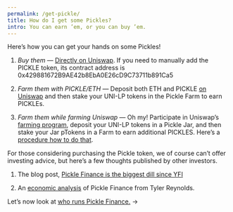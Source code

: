```yaml
---
permalink: /get-pickle/
title: How do I get some Pickles?
intro: You can earn ’em, or you can buy ’em.
---
```


Here’s how you can get your hands on some Pickles!

1. *Buy them* — [Directly on Uniswap](https://uniswap.info/pair/0xdc98556Ce24f007A5eF6dC1CE96322d65832A819). If you need to manually add the PICKLE token, its contract address is 0x429881672B9AE42b8EbA0E26cD9C73711b891Ca5

2. *Farm them with PICKLE/ETH* — Deposit both ETH and PICKLE [on Uniswap](https://uniswap.info/pair/0xdc98556Ce24f007A5eF6dC1CE96322d65832A819) and then stake your UNI-LP tokens in the Pickle Farm to earn PICKLEs.

3. *Farm them while farming Uniswap* — Oh my! Participate in Uniswap’s [farming program](https://app.uniswap.org/#/uni), deposit your UNI-LP tokens in a Pickle Jar, and then stake your Jar pTokens in a Farm to earn additional PICKLES. Here’s a [procedure how to do that](/uniswap-pickle/).

For those considering purchasing the Pickle token, we of course can’t offer investing advice, but here’s a few thoughts published by other investors.

1. The blog post, [Pickle Finance is the biggest dill since YFI](https://medium.com/@coinsweetmike/pickle-finance-is-the-biggest-dill-since-yfi-learn-why-8a76c828c1a4)

2. An [economic analysis](https://twitter.com/tbr90/status/1306763067523506176?s=21) of Pickle Finance from Tyler Reynolds.

Let’s now look at [who runs Pickle Finance.](/who-is-pickle/) →